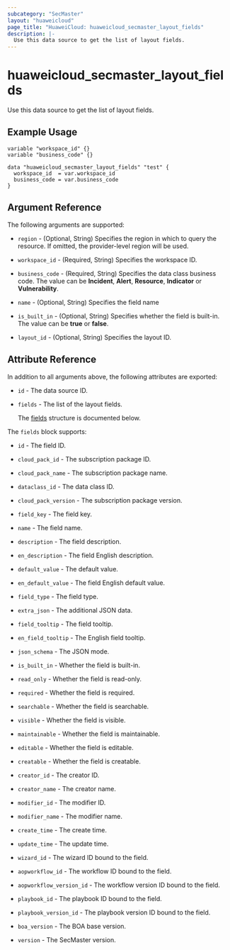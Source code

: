 ```yaml
---
subcategory: "SecMaster"
layout: "huaweicloud"
page_title: "HuaweiCloud: huaweicloud_secmaster_layout_fields"
description: |-
  Use this data source to get the list of layout fields.
---
```


# huaweicloud_secmaster_layout_fields

Use this data source to get the list of layout fields.

## Example Usage

```hcl
variable "workspace_id" {}
variable "business_code" {}

data "huaweicloud_secmaster_layout_fields" "test" {
  workspace_id  = var.workspace_id
  business_code = var.business_code
}
```

## Argument Reference

The following arguments are supported:

* `region` - (Optional, String) Specifies the region in which to query the resource.
  If omitted, the provider-level region will be used.

* `workspace_id` - (Required, String) Specifies the workspace ID.

* `business_code` - (Required, String) Specifies the data class business code.
  The value can be **Incident**, **Alert**, **Resource**, **Indicator** or **Vulnerability**.

* `name` - (Optional, String) Specifies the field name

* `is_built_in` - (Optional, String) Specifies whether the field is built-in.
  The value can be **true** or **false**.

* `layout_id` - (Optional, String) Specifies the layout ID.

## Attribute Reference

In addition to all arguments above, the following attributes are exported:

* `id` - The data source ID.

* `fields` - The list of the layout fields.

  The [fields](#fields_struct) structure is documented below.

<a name="fields_struct"></a>
The `fields` block supports:

* `id` - The field ID.

* `cloud_pack_id` - The subscription package ID.

* `cloud_pack_name` - The subscription package name.

* `dataclass_id` - The data class ID.

* `cloud_pack_version` - The subscription package version.

* `field_key` - The field key.

* `name` - The field name.

* `description` - The field description.

* `en_description` - The field English description.

* `default_value` - The default value.

* `en_default_value` - The field English default value.

* `field_type` - The field type.

* `extra_json` - The additional JSON data.

* `field_tooltip` - The field tooltip.

* `en_field_tooltip` - The English field tooltip.

* `json_schema` - The JSON mode.

* `is_built_in` - Whether the field is built-in.

* `read_only` - Whether the field is read-only.

* `required` - Whether the field is required.

* `searchable` - Whether the field is searchable.

* `visible` - Whether the field is visible.

* `maintainable` - Whether the field is maintainable.

* `editable` - Whether the field is editable.

* `creatable` - Whether the field is creatable.

* `creator_id` - The creator ID.

* `creator_name` - The creator name.

* `modifier_id` - The modifier ID.

* `modifier_name` - The modifier name.

* `create_time` - The create time.

* `update_time` - The update time.

* `wizard_id` - The wizard ID bound to the field.

* `aopworkflow_id` - The workflow ID bound to the field.

* `aopworkflow_version_id` - The workflow version ID bound to the field.

* `playbook_id` - The playbook ID bound to the field.

* `playbook_version_id` - The playbook version ID bound to the field.

* `boa_version` - The BOA base version.

* `version` - The SecMaster version.
